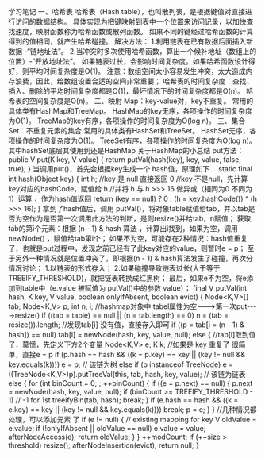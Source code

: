 学习笔记
  一、哈希表
    哈希表（Hash table），也叫散列表，是根据键值对直接进行访问的数据结构。
    具体实现为把键映射到表中一个位置来访问记录，以加快查找速度，映射函数称为哈希函数或散列函数。
    如果不同的键经过哈希函数的计算得到的值相同，就产生哈希碰撞。
    解决方法：
      1.利用链表在已有数据后面插入新数据 -“链地址法”。
      2.当冲突时多次使用哈希函数，算出一个候补地址（数组上的位置）-“开放地址法”。
    如果链表过长，会影响时间复杂度。如果哈希函数设计得好，则平均时间复杂度是O(1)。
        注意：数组空间太小容易发生冲突，太大造成内存浪费，因此，给数组设置合适的空间非常重要；
    哈希表的时间复杂度：查找、插入、删除的平均时间复杂度都是O(1)，最坏情况下的时间复杂度都是O(n)。
    哈希表的空间复杂度是O(n)。
  二、映射
    Map：key-value对，key不重复。
    常用的具体类有HashMap和TreeMap。
    HashMap的key无序，各项操作的时间复杂度为O(1)。
    TreeMap的key有序，各项操作的时间复杂度为O(log n)。
  三、集合
    Set：不重复元素的集合
      常用的具体类有HashSet和TreeSet。
      HashSet无序，各项操作的时间复杂度为O(1)。
      TreeSet有序，各项操作的时间复杂度为O(log n)。
      其中hashSet底层其使用到还是HashMap
 关于HashMap的小总结
 put方法：
  public V put(K key, V value) {
    return putVal(hash(key), key, value, false, true);
}
当调用put()，首先会根据key生成一个 hash值，原理如下：
static final int hash(Object key) {
    int h;
    //key 是 null 直接返回 0
    //key 不是null，先计算key对应的hashCode，赋值给 h
    //并将 h 与 h >>> 16 做异或（相同为0 不同为1）运算 ，作为hash值返回
    return (key == null) ? 0 : (h = key.hashCode()) ^ (h >>> 16);
}
拿到了hash值后，调用 putVal()，将对象table赋值给tab，并以tab是否为空作为是否第一次调用此方法的判断，是则resize()并给tab，n赋值；
获取tab的第i个元素：根据 (n - 1) & hash 算法 ，计算出i找到，如果为空，调用newNode() ，赋值给tab第i个；
如果不为空，可能存在2种情况：hash值重复了，也就是put过程中，发现之前已经有了此key对应的value，则暂时e = p；
至于另外一种情况就是位置冲突了，即根据(n - 1) & hash算法发生了碰撞，再次分情况讨论；
1.以链表的形式存入；
2.如果碰撞导致链表过长(大于等于TREEIFY_THRESHOLD)，就把链表转换成红黑树；
最后，如果e不为空，将e添加到table中（e.value 被赋值为 putVal()中的参数 value）；
final V putVal(int hash, K key, V value, boolean onlyIfAbsent,
               boolean evict) {
    Node<K,V>[] tab; Node<K,V> p; int n, i;
    //hashmap对象中 tabel属性为空--->第一次put---->resize()
    if ((tab = table) == null || (n = tab.length) == 0)
        n = (tab = resize()).length;
    //发现tab[i] 没有值，直接存入即可
    if ((p = tab[i = (n - 1) & hash]) == null)
        tab[i] = newNode(hash, key, value, null);
    else {
        //tab[i]取到值了，莫慌，先定义下方2个变量
        Node<K,V> e; K k;
        //如果是 key 重复了  很简单，直接e = p
        if (p.hash == hash &&
            ((k = p.key) == key || (key != null && key.equals(k))))
            e = p;
        // 该链为树
        else if (p instanceof TreeNode)
            e = ((TreeNode<K,V>)p).putTreeVal(this, tab, hash, key, value);
        // 该链为链表
        else {
            for (int binCount = 0; ; ++binCount) {
                if ((e = p.next) == null) {
                    p.next = newNode(hash, key, value, null);
                    if (binCount >= TREEIFY_THRESHOLD - 1) // -1 for 1st
                        treeifyBin(tab, hash);
                    break;
                }
                if (e.hash == hash &&
                    ((k = e.key) == key || (key != null && key.equals(k))))
                    break;
                p = e;
            }
        }
        //几种情况都处理，可以添加元素 了
        if (e != null) { // existing mapping for key
            V oldValue = e.value;
            if (!onlyIfAbsent || oldValue == null)
                e.value = value;
            afterNodeAccess(e);
            return oldValue;
        }
    }
    ++modCount;
    if (++size > threshold)
        resize();
    afterNodeInsertion(evict);
    return null;
}
